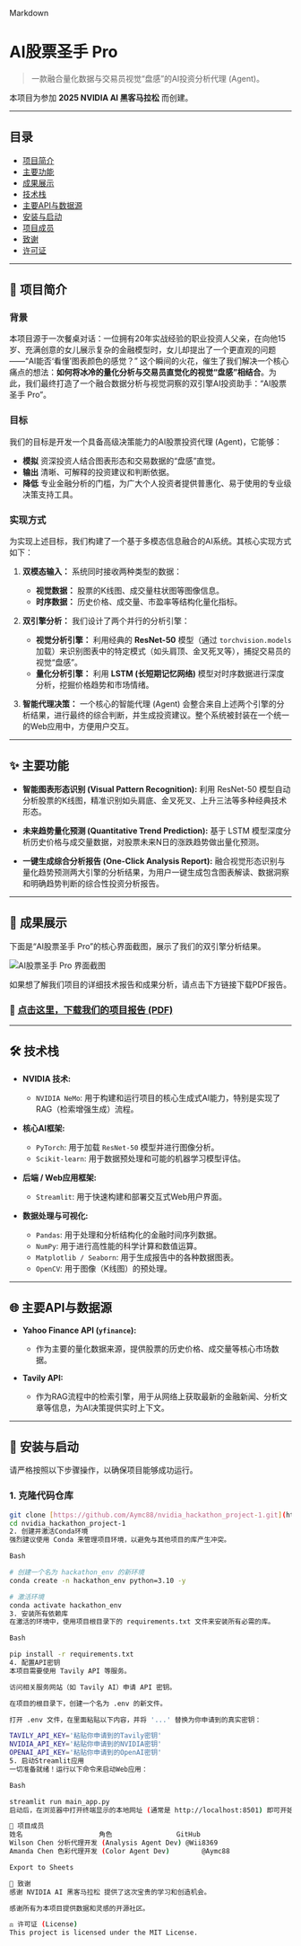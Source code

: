 Markdown

# AI股票圣手 Pro

> 一款融合量化数据与交易员视觉“盘感”的AI投资分析代理 (Agent)。

本项目为参加 **2025 NVIDIA AI 黑客马拉松** 而创建。

---

## 目录
- [项目简介](#项目简介)
- [主要功能](#主要功能)
- [成果展示](#成果展示)
- [技术栈](#技术栈)
- [主要API与数据源](#主要api与数据源)
- [安装与启动](#安装与启动)
- [项目成员](#项目成员)
- [致谢](#致谢)
- [许可证](#许可证)

---

## 📖 项目简介

### 背景

本项目源于一次餐桌对话：一位拥有20年实战经验的职业投资人父亲，在向他15岁、充满创意的女儿展示复杂的金融模型时，女儿却提出了一个更直观的问题——“AI能否‘看懂’图表颜色的感觉？” 这个瞬间的火花，催生了我们解决一个核心痛点的想法：**如何将冰冷的量化分析与交易员直觉化的视觉“盘感”相结合**。为此，我们最终打造了一个融合数据分析与视觉洞察的双引擎AI投资助手：“AI股票圣手 Pro”。

### 目标

我们的目标是开发一个具备高级决策能力的AI股票投资代理 (Agent)，它能够：

* **模拟** 资深投资人结合图表形态和交易数据的“盘感”直觉。
* **输出** 清晰、可解释的投资建议和判断依据。
* **降低** 专业金融分析的门槛，为广大个人投资者提供普惠化、易于使用的专业级决策支持工具。

### 实现方式

为实现上述目标，我们构建了一个基于多模态信息融合的AI系统。其核心实现方式如下：

1.  **双模态输入：** 系统同时接收两种类型的数据：
    * **视觉数据：** 股票的K线图、成交量柱状图等图像信息。
    * **时序数据：** 历史价格、成交量、市盈率等结构化量化指标。

2.  **双引擎分析：** 我们设计了两个并行的分析引擎：
    * **视觉分析引擎：** 利用经典的 **ResNet-50** 模型（通过 `torchvision.models` 加载）来识别图表中的特定模式（如头肩顶、金叉死叉等），捕捉交易员的视觉“盘感”。
    * **量化分析引擎：** 利用 **LSTM (长短期记忆网络)** 模型对时序数据进行深度分析，挖掘价格趋势和市场情绪。

3.  **智能代理决策：** 一个核心的智能代理 (Agent) 会整合来自上述两个引擎的分析结果，进行最终的综合判断，并生成投资建议。整个系统被封装在一个统一的Web应用中，方便用户交互。

---

## ✨ 主要功能

* **智能图表形态识别 (Visual Pattern Recognition):**
    利用 ResNet-50 模型自动分析股票的K线图，精准识别如头肩底、金叉死叉、上升三法等多种经典技术形态。

* **未来趋势量化预测 (Quantitative Trend Prediction):**
    基于 LSTM 模型深度分析历史价格与成交量数据，对股票未来N日的涨跌趋势做出量化预测。

* **一键生成综合分析报告 (One-Click Analysis Report):**
    融合视觉形态识别与量化趋势预测两大引擎的分析结果，为用户一键生成包含图表解读、数据洞察和明确趋势判断的综合性投资分析报告。

---

## 📸 成果展示

下面是“AI股票圣手 Pro”的核心界面截图，展示了我们的双引擎分析结果。

![AI股票圣手 Pro 界面截图](./images/ai-stock-sage-pro.png)

如果想了解我们项目的详细技术报告和成果分析，请点击下方链接下载PDF报告。

### 📄 [点击这里，下载我们的项目报告 (PDF)](./docs/ai_stock_report.pdf)

---

## 🛠️ 技术栈

* **NVIDIA 技术:**
    * `NVIDIA NeMo`: 用于构建和运行项目的核心生成式AI能力，特别是实现了RAG（检索增强生成）流程。

* **核心AI框架:**
    * `PyTorch`: 用于加载 `ResNet-50` 模型并进行图像分析。
    * `Scikit-learn`: 用于数据预处理和可能的机器学习模型评估。

* **后端 / Web应用框架:**
    * `Streamlit`: 用于快速构建和部署交互式Web用户界面。

* **数据处理与可视化:**
    * `Pandas`: 用于处理和分析结构化的金融时间序列数据。
    * `NumPy`: 用于进行高性能的科学计算和数值运算。
    * `Matplotlib / Seaborn`: 用于生成报告中的各种数据图表。
    * `OpenCV`: 用于图像（K线图）的预处理。

---

## 🌐 主要API与数据源

* **Yahoo Finance API (`yfinance`):**
    * 作为主要的量化数据来源，提供股票的历史价格、成交量等核心市场数据。

* **Tavily API:**
    * 作为RAG流程中的检索引擎，用于从网络上获取最新的金融新闻、分析文章等信息，为AI决策提供实时上下文。

---

## 🚀 安装与启动

请严格按照以下步骤操作，以确保项目能够成功运行。

### 1. 克隆代码仓库
```bash
git clone [https://github.com/Aymc88/nvidia_hackathon_project-1.git](https://github.com/Aymc88/nvidia_hackathon_project-1.git)
cd nvidia_hackathon_project-1
2. 创建并激活Conda环境
强烈建议使用 Conda 来管理项目环境，以避免与其他项目的库产生冲突。

Bash

# 创建一个名为 hackathon_env 的新环境
conda create -n hackathon_env python=3.10 -y

# 激活环境
conda activate hackathon_env
3. 安装所有依赖库
在激活的环境中，使用项目根目录下的 requirements.txt 文件来安装所有必需的库。

Bash

pip install -r requirements.txt
4. 配置API密钥
本项目需要使用 Tavily API 等服务。

访问相关服务网站（如 Tavily AI）申请 API 密钥。

在项目的根目录下，创建一个名为 .env 的新文件。

打开 .env 文件，在里面粘贴以下内容，并将 '...' 替换为你申请到的真实密钥：

TAVILY_API_KEY='粘贴你申请到的Tavily密钥'
NVIDIA_API_KEY='粘贴你申请到的NVIDIA密钥'
OPENAI_API_KEY='粘贴你申请到的OpenAI密钥'
5. 启动Streamlit应用
一切准备就绪！运行以下命令来启动Web应用：

Bash

streamlit run main_app.py
启动后，在浏览器中打开终端显示的本地网址 (通常是 http://localhost:8501) 即可开始使用。

👥 项目成员
姓名	                 角色	               GitHub
Wilson Chen	分析代理开发 (Analysis Agent Dev)	@Wii8369
Amanda Chen	色彩代理开发 (Color Agent Dev)	    @Aymc88

Export to Sheets

🙏 致谢
感谢 NVIDIA AI 黑客马拉松 提供了这次宝贵的学习和创造机会。

感谢所有为本项目提供数据和灵感的开源社区。

⚖️ 许可证 (License)
This project is licensed under the MIT License.